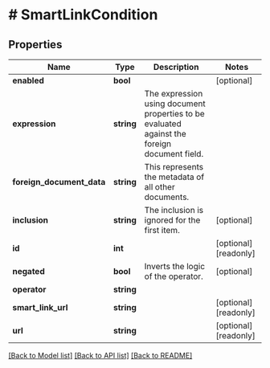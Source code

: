 # # SmartLinkCondition

## Properties

Name | Type | Description | Notes
------------ | ------------- | ------------- | -------------
**enabled** | **bool** |  | [optional] 
**expression** | **string** | The expression using document properties to be evaluated against the foreign document field. | 
**foreign_document_data** | **string** | This represents the metadata of all other documents. | 
**inclusion** | **string** | The inclusion is ignored for the first item. | [optional] 
**id** | **int** |  | [optional] [readonly] 
**negated** | **bool** | Inverts the logic of the operator. | [optional] 
**operator** | **string** |  | 
**smart_link_url** | **string** |  | [optional] [readonly] 
**url** | **string** |  | [optional] [readonly] 

[[Back to Model list]](../../README.md#documentation-for-models) [[Back to API list]](../../README.md#documentation-for-api-endpoints) [[Back to README]](../../README.md)


